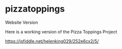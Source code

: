 # pizzatoppings
Website Version

Here is a working version of the Pizza Toppings Project

https://jsfiddle.net/helenking029/252e6cx2/5/
